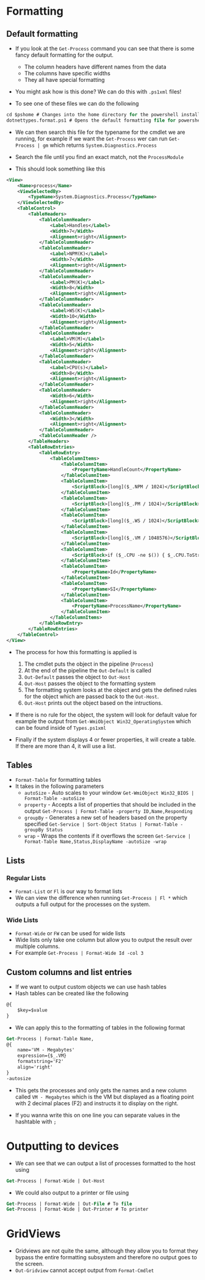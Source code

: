 # Formatting

## Default formatting

- If you look at the `Get-Process` command you can see that there is some fancy default
    formatting for the output.
    - The column headers have different names from the data
    - The columns have specific widths
    - They all have special formatting
- You might ask how is this done? We can do this with `.ps1xml` files!

- To see one of these files we can do the following

```ps
cd $pshome # Changes into the home directory for the powershell installation
dotnettypes.format.ps1 # Opens the default formatting file for powershell
```

- We can then search this file for the typename for the cmdlet we are running, for example
    if we want the `Get-Process` wer can run `Get-Process | gm` which returns `System.Diagnostics.Process`

- Search the file until you find an exact match, not the `ProcessModule`
- This should look something like this

```xml
<View>
    <Name>process</Name>
    <ViewSelectedBy>
        <TypeName>System.Diagnostics.Process</TypeName>
    </ViewSelectedBy>
    <TableControl>
        <TableHeaders>
            <TableColumnHeader>
                <Label>Handles</Label>
                <Width>7</Width>
                <Alignment>right</Alignment>
            </TableColumnHeader>
            <TableColumnHeader>
                <Label>NPM(K)</Label>
                <Width>7</Width>
                <Alignment>right</Alignment>
            </TableColumnHeader>
            <TableColumnHeader>
                <Label>PM(K)</Label>
                <Width>8</Width>
                <Alignment>right</Alignment>
            </TableColumnHeader>
            <TableColumnHeader>
                <Label>WS(K)</Label>
                <Width>10</Width>
                <Alignment>right</Alignment>
            </TableColumnHeader>
            <TableColumnHeader>
                <Label>VM(M)</Label>
                <Width>5</Width>
                <Alignment>right</Alignment>
            </TableColumnHeader>
            <TableColumnHeader>
                <Label>CPU(s)</Label>
                <Width>8</Width>
                <Alignment>right</Alignment>
            </TableColumnHeader>
            <TableColumnHeader>
                <Width>6</Width>
                <Alignment>right</Alignment>
            </TableColumnHeader>
            <TableColumnHeader>
                <Width>3</Width>
                <Alignment>right</Alignment>
            </TableColumnHeader>
            <TableColumnHeader />
        </TableHeaders>
        <TableRowEntries>
            <TableRowEntry>
                <TableColumnItems>
                    <TableColumnItem>
                        <PropertyName>HandleCount</PropertyName>
                    </TableColumnItem>
                    <TableColumnItem>
                        <ScriptBlock>[long]($_.NPM / 1024)</ScriptBlock>
                    </TableColumnItem>
                    <TableColumnItem>
                        <ScriptBlock>[long]($_.PM / 1024)</ScriptBlock>
                    </TableColumnItem>
                    <TableColumnItem>
                        <ScriptBlock>[long]($_.WS / 1024)</ScriptBlock>
                    </TableColumnItem>
                    <TableColumnItem>
                        <ScriptBlock>[long]($_.VM / 1048576)</ScriptBlock>
                    </TableColumnItem>
                    <TableColumnItem>
                        <ScriptBlock>if ($_.CPU -ne $()) { $_.CPU.ToString("N")}</ScriptBlock>
                    </TableColumnItem>
                    <TableColumnItem>
                        <PropertyName>Id</PropertyName>
                    </TableColumnItem>
                    <TableColumnItem>
                        <PropertyName>SI</PropertyName>
                    </TableColumnItem>
                    <TableColumnItem>
                        <PropertyName>ProcessName</PropertyName>
                    </TableColumnItem>
                </TableColumnItems>
            </TableRowEntry>
        </TableRowEntries>
    </TableControl>
</View>
```

- The process for how this formatting is applied is

    1. The cmdlet puts the object in the pipeline (`Process`)
    2. At the end of the pipeline the `Out-Default` is called
    3. `Out-Default` passes the object to `Out-Host`
    4. `Out-Host` passes the object to the formatting system
    5. The formatting system looks at the object and gets the defined rules for 
        the object which are passed back to the `Out-Host`.
    6. `Out-Host` prints out the object based on the intructions. 

- If there is no rule for the object, the system will look for default value
    for example the output from `Get-WmiObject Win32_OperatingSystem` which
    can be found inside of `Types.ps1xml`

- Finally if the system displays 4 or fewer properties, it will create a table.
    If there are more than 4, it will use a list.

## Tables

- `Format-Table` for formatting tables
- It takes in the following parameters
    - `autoSize` - Auto scales to your window `Get-WmiObject Win32_BIOS | Format-Table -autoSize`
    - `property` - Accepts a list of properties that should be included in the output
        `Get-Process | Format-Table -property ID,Name,Responding`
    - `groupBy` - Generates a new set of headers based on the property specified
        `Get-Service | Sort-Object Status | Format-Table -groupBy Status`
    - `wrap` - Wraps the contents if it overflows the screen
        `Get-Service | Format-Table Name,Status,DisplayName -autoSize -wrap`

## Lists

### Regular Lists

- `Format-List` or `Fl` is our way to format lists
- We can view the difference when running `Get-Process | Fl *` which outputs a 
    full output for the processes on the system.

### Wide Lists

- `Format-Wide` or `FW` can be used for wide lists
- Wide lists only take one column but allow you to output the result over multiple
    columns.
- For example `Get-Process | Format-Wide Id -col 3`

## Custom columns and list entries

- If we want to output custom objects we can use hash tables
- Hash tables can be created like the following

```ps
@{
    $key=$value
}
```

- We can apply this to the formatting of tables in the following format

```ps
Get-Process | Format-Table Name, 
@{
    name='VM - Megabytes'
    expression={$_.VM} 
    formatstring='F2' 
    align='right'
} 
-autosize
```

- This gets the processes and only gets the names and a new column called 
    `VM - Megabytes` which is the VM but displayed as a floating point with 2
    decimal places (F2) and instructs it to display on the right.

- If you wanna write this on one line you can separate values in the hashtable
    with `;`

# Outputting to devices

- We can see that we can output a list of processes formatted to the host using

```ps
Get-Process | Format-Wide | Out-Host
```

- We could also output to a printer or file using

```ps
Get-Process | Format-Wide | Out-File # To file
Get-Process | Format-Wide | Out-Printer # To printer
```

# GridViews

- Gridviews are not quite the same, although they allow you to format they 
    bypass the entire formatting subsystem and therefore no output goes to the screen.
- `Out-Gridview` cannot accept output from `Format-Cmdlet`